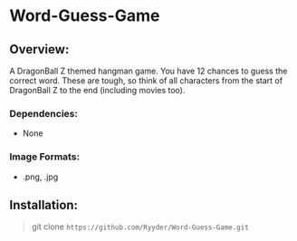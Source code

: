 # Word-Guess-Game

## Overview:

A DragonBall Z themed hangman game. You have 12 chances to guess the correct word. These are tough, so think of all characters from the start of DragonBall Z to the end (including movies too).

### Dependencies:

- None

### Image Formats:

- .png, .jpg

## Installation:

> git clone `https://github.com/Ryyder/Word-Guess-Game.git`


